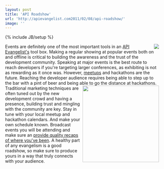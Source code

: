```yaml
---
layout: post
title: 'API Roadshow'
url: 'http://apievangelist.com2011/02/08/api-roadshow/'
image: ''
---
```

{% include JB/setup %}
<a href="http://www.meetup.com" target="_blank"><img src="http://kinlane-productions.s3.amazonaws.com/meetup.png"  align="right" /></a>Events are definitely one of the most important tools in an <a href="http://www.apievangelist.com" target="_blank">API Evangelist's</a> tool box.
Making a regular showing at popular events both on and offline is critical to building the awareness and the trust of the development community.
Speaking at major events is the best route to reach developers if you're targeting larger conferences, as exhibiting is not as rewarding as it once was.
However, <a href="http://www.meetup.com" target="_blank">meetups</a> and hackathons are the future.
Reaching the developer audience requires being able to step up to the bar with a pint of beer and being able to go the distance at hackathons. <a href="http://razor.occams.info/blog/2009/12/14/gah09/" target="_blank"><img src="http://kinlane-productions.s3.amazonaws.com/hackathon.png"  width="250" align="right" /></a> Traditional marketing techniques are often tuned out by the new development crowd and having a presence, building trust and mingling with the community are key.
Stay in tune with your local meetup and hackathon calendars. And make your own schedule known. Broadcast events you will be attending and make sure an <a href="http://blog.twilio.com/2011/02/twilio-on-the-road-in-january-pennapps-and-philly-startup-weekend.html" target="_blank">provide quality recaps of where you've been</a>.
A healthy part of any evangelism is a good roadshow, so make sure to produce yours in a way that truly connects with your audience.
